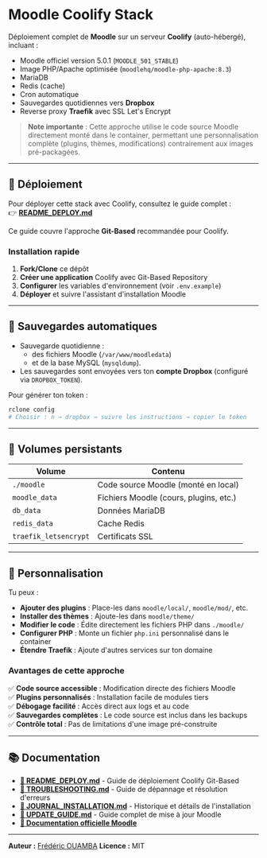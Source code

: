 # Moodle Coolify Stack

Déploiement complet de **Moodle** sur un serveur **Coolify** (auto-hébergé), incluant :
- Moodle officiel version 5.0.1 (`MOODLE_501_STABLE`)
- Image PHP/Apache optimisée (`moodlehq/moodle-php-apache:8.3`)
- MariaDB
- Redis (cache)
- Cron automatique
- Sauvegardes quotidiennes vers **Dropbox**
- Reverse proxy **Traefik** avec SSL Let's Encrypt

> **Note importante** : Cette approche utilise le code source Moodle directement monté dans le container, permettant une personnalisation complète (plugins, thèmes, modifications) contrairement aux images pré-packagées.

---

## 🚀 Déploiement

Pour déployer cette stack avec Coolify, consultez le guide complet :  
👉 **[README_DEPLOY.md](README_DEPLOY.md)**

Ce guide couvre l'approche **Git-Based** recommandée pour Coolify.

### Installation rapide

1. **Fork/Clone** ce dépôt
2. **Créer une application** Coolify avec Git-Based Repository
3. **Configurer** les variables d'environnement (voir `.env.example`)
4. **Déployer** et suivre l'assistant d'installation Moodle

---

## 🔄 Sauvegardes automatiques

* Sauvegarde quotidienne :
  * des fichiers Moodle (`/var/www/moodledata`)
  * et de la base MySQL (`mysqldump`).
* Les sauvegardes sont envoyées vers ton **compte Dropbox** (configuré via `DROPBOX_TOKEN`).

Pour générer ton token :

```bash
rclone config
# Choisir : n → dropbox → suivre les instructions → copier le token
```

---

## 📁 Volumes persistants

| Volume                | Contenu                                |
| --------------------- | -------------------------------------- |
| `./moodle`            | Code source Moodle (monté en local)   |
| `moodle_data`         | Fichiers Moodle (cours, plugins, etc.) |
| `db_data`             | Données MariaDB                        |
| `redis_data`          | Cache Redis                            |
| `traefik_letsencrypt` | Certificats SSL                        |

---

## 🧩 Personnalisation

Tu peux :

* **Ajouter des plugins** : Place-les dans `moodle/local/`, `moodle/mod/`, etc.
* **Installer des thèmes** : Ajoute-les dans `moodle/theme/`
* **Modifier le code** : Édite directement les fichiers PHP dans `./moodle/`
* **Configurer PHP** : Monte un fichier `php.ini` personnalisé dans le container
* **Étendre Traefik** : Ajoute d'autres services sur ton domaine

### Avantages de cette approche

✅ **Code source accessible** : Modification directe des fichiers Moodle  
✅ **Plugins personnalisés** : Installation facile de modules tiers  
✅ **Débogage facilité** : Accès direct aux logs et au code  
✅ **Sauvegardes complètes** : Le code source est inclus dans les backups  
✅ **Contrôle total** : Pas de limitations d'une image pré-construite

---

## 📚 Documentation

- **[🚀 README_DEPLOY.md](README_DEPLOY.md)** - Guide de déploiement Coolify Git-Based
- **[🚨 TROUBLESHOOTING.md](TROUBLESHOOTING.md)** - Guide de dépannage et résolution d'erreurs
- **[📝 JOURNAL_INSTALLATION.md](JOURNAL_INSTALLATION.md)** - Historique et détails de l'installation
- **[🔄 UPDATE_GUIDE.md](UPDATE_GUIDE.md)** - Guide complet de mise à jour Moodle
- **[📖 Documentation officielle Moodle](https://docs.moodle.org/)**

---

**Auteur :** [Frédéric OUAMBA](https://github.com/fremar64)
**Licence :** MIT